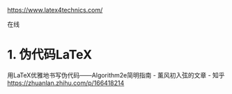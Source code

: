 




https://www.latex4technics.com/


在线




# 1. 伪代码LaTeX

用LaTeX优雅地书写伪代码——Algorithm2e简明指南 - 薰风初入弦的文章 - 知乎
https://zhuanlan.zhihu.com/p/166418214


















